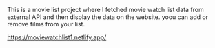 This is a movie list project where I fetched movie watch list data from          
external API and then display the data on the website. yoou can add or remove films from your list.                                      
 
https://moviewatchlist1.netlify.app/      
